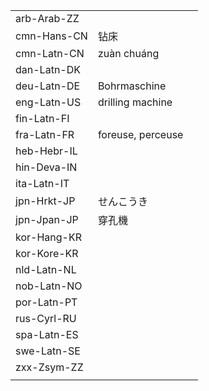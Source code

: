 | | | |
|-|-|-|
| arb-Arab-ZZ |  |  |
| cmn-Hans-CN | 钻床 |  |
| cmn-Latn-CN | zuàn chuáng |  |
| dan-Latn-DK |  |  |
| deu-Latn-DE | Bohrmaschine |  |
| eng-Latn-US | drilling machine |  |
| fin-Latn-FI |  |  |
| fra-Latn-FR | foreuse, perceuse |  |
| heb-Hebr-IL |  |  |
| hin-Deva-IN |  |  |
| ita-Latn-IT |  |  |
| jpn-Hrkt-JP | せんこうき |  |
| jpn-Jpan-JP | 穿孔機 |  |
| kor-Hang-KR |  |  |
| kor-Kore-KR |  |  |
| nld-Latn-NL |  |  |
| nob-Latn-NO |  |  |
| por-Latn-PT |  |  |
| rus-Cyrl-RU |  |  |
| spa-Latn-ES |  |  |
| swe-Latn-SE |  |  |
| zxx-Zsym-ZZ |  |  |
|  |  |  |
